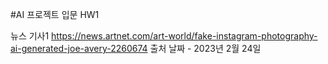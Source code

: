#AI 프로젝트 입문 HW1

뉴스 기사1
https://news.artnet.com/art-world/fake-instagram-photography-ai-generated-joe-avery-2260674
출처 날짜 - 2023년 2월 24일

